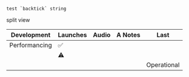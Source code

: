 ``test `backtick` string``

split view


| Development   | Launches | Audio | A Notes | Last        |
|---------------|----------|-------|---------|-------------|
| Performancing | ✅        |       |         |             |
|               | ⚠️       |       |         |             |
|               |          |       |         | Operational |


